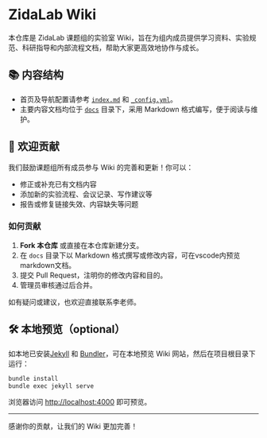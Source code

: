 # ZidaLab Wiki

本仓库是 ZidaLab 课题组的实验室 Wiki，旨在为组内成员提供学习资料、实验规范、科研指导和内部流程文档，帮助大家更高效地协作与成长。

## 📚 内容结构

- 首页及导航配置请参考 [`index.md`](./index.md) 和 [`_config.yml`](./_config.yml)。
- 主要内容文档均位于 [`docs`](./docs) 目录下，采用 Markdown 格式编写，便于阅读与维护。

## 🚀 欢迎贡献

我们鼓励课题组所有成员参与 Wiki 的完善和更新！你可以：

- 修正或补充已有文档内容
- 添加新的实验流程、会议记录、写作建议等
- 报告或修复链接失效、内容缺失等问题

### 如何贡献

1. **Fork 本仓库** 或直接在本仓库新建分支。
2. 在 `docs` 目录下以 Markdown 格式撰写或修改内容，可在vscode内预览markdown文档。
3. 提交 Pull Request，注明你的修改内容和目的。
4. 管理员审核通过后合并。

如有疑问或建议，也欢迎直接联系李老师。

## 🛠️ 本地预览（optional）

如本地已安装[Jekyll](https://jekyllrb.com/) 和 [Bundler](https://bundler.io/)，可在本地预览 Wiki 网站，然后在项目根目录下运行：

```bash
bundle install
bundle exec jekyll serve
```

浏览器访问 [http://localhost:4000](http://localhost:4000) 即可预览。

---

感谢你的贡献，让我们的 Wiki 更加完善！
